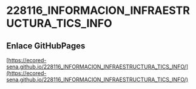 # **228116_INFORMACION_INFRAESTRUCTURA_TICS_INFO**

## **Enlace GitHubPages**

[https://ecored-sena.github.io/228116_INFORMACION_INFRAESTRUCTURA_TICS_INFO/](https://ecored-sena.github.io/228116_INFORMACION_INFRAESTRUCTURA_TICS_INFO/)

#
